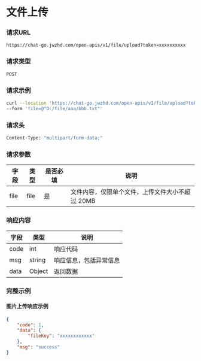 # 文件上传

### 请求URL

`https://chat-go.jwzhd.com/open-apis/v1/file/upload?token=xxxxxxxxxx`

### 请求类型

`POST`

### 请求示例

```bash
curl --location 'https://chat-go.jwzhd.com/open-apis/v1/file/upload?token=xxxxxxxxxx' \
--form 'file=@"D:/file/aaa/bbb.txt"'
```

### 请求头

```bash
Content-Type: "multipart/form-data;"
```

### 请求参数

| 字段 | 类型 | 是否必填 | 说明                                            |
| ---- | ---- | -------- | ----------------------------------------------- |
| file | file | 是       | 文件内容，仅限单个文件，上传文件大小不超过 20MB |

### 响应内容

| 字段 | 类型   | 说明                   |
| ---- | ------ | ---------------------- |
| code | int    | 响应代码               |
| msg  | string | 响应信息，包括异常信息 |
| data | Object | 返回数据               |

### 完整示例

#### 图片上传响应示例

```json
{
    "code": 1,
    "data": {
        "fileKey": "xxxxxxxxxxxx"
    },
    "msg": "success"
}
```